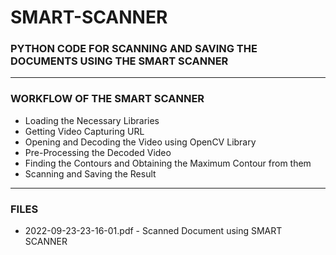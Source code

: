 # SMART-SCANNER

### PYTHON CODE FOR SCANNING AND SAVING THE DOCUMENTS USING THE SMART SCANNER

-----

### WORKFLOW OF THE SMART SCANNER

- Loading the Necessary Libraries
- Getting Video Capturing URL
- Opening and Decoding the Video using OpenCV Library
- Pre-Processing the Decoded Video
- Finding the Contours and Obtaining the Maximum Contour from them
- Scanning and Saving the Result

-----

### FILES

- 2022-09-23-23-16-01.pdf  - Scanned Document using SMART SCANNER
